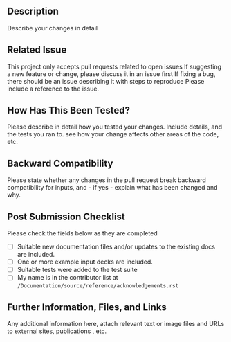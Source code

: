## Description
Describe your changes in detail

## Related Issue
This project only accepts pull requests related to open issues
If suggesting a new feature or change, please discuss it in an issue first
If fixing a bug, there should be an issue describing it with steps to reproduce
Please include a reference to the issue.

## How Has This Been Tested?
Please describe in detail how you tested your changes.
Include details, and the tests you ran to.
see how your change affects other areas of the code, etc.

## Backward Compatibility
Please state whether any changes in the pull request break backward compatibility for inputs, and - if yes - explain what has been
changed and why.

## Post Submission Checklist
Please check the fields below as they are completed

- [ ] Suitable new documentation files and/or updates to the existing docs are included.
- [ ] One or more example input decks are included.
- [ ] Suitable tests were added to the test suite
- [ ] My name is in the contributor list at `/Documentation/source/reference/acknowledgements.rst`

## Further Information, Files, and Links
Any additional information here, attach relevant text or image files and URLs to external sites, publications , etc.
